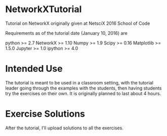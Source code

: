 # NetworkXTutorial
Tutorial on NetworkX originally given at NetsciX 2016 School of Code

Requirements as of the tutorial date (January 10, 2016) are

python >= 2.7
 NetworkX >= 1.10
 Numpy >= 1.9
 Scipy >= 0.16
 Matplotlib >= 1.5.0
 Jupyter >= 1.0
 ipython >= 4.0
 
 # Intended Use
 
 The tutorial is meant to be used in a classroom setting, with the tutorial leader going through the examples with the students, then having students try the exercises on their own. It is originally planned to last about 4 hours.
 
 # Exercise Solutions
 
 After the tutorial, I'll upload solutions to all the exercises.
